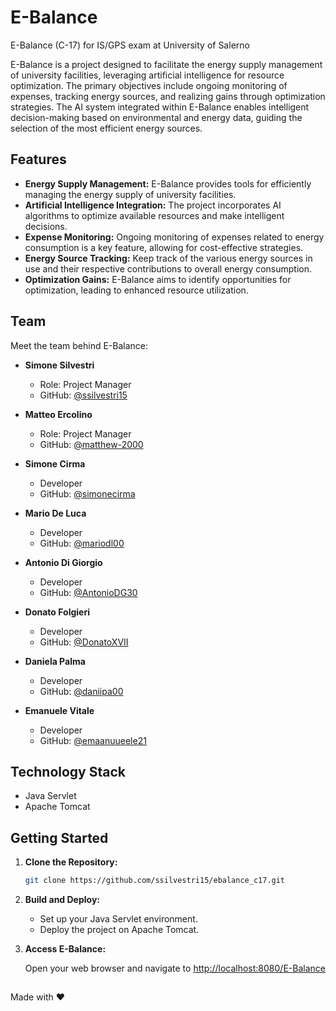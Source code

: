 # E-Balance

E-Balance (C-17) for IS/GPS exam at University of Salerno

E-Balance is a project designed to facilitate the energy supply management of university facilities, leveraging artificial intelligence for resource optimization. The primary objectives include ongoing monitoring of expenses, tracking energy sources, and realizing gains through optimization strategies. The AI system integrated within E-Balance enables intelligent decision-making based on environmental and energy data, guiding the selection of the most efficient energy sources.

## Features

- **Energy Supply Management:** E-Balance provides tools for efficiently managing the energy supply of university facilities.
- **Artificial Intelligence Integration:** The project incorporates AI algorithms to optimize available resources and make intelligent decisions.
- **Expense Monitoring:** Ongoing monitoring of expenses related to energy consumption is a key feature, allowing for cost-effective strategies.
- **Energy Source Tracking:** Keep track of the various energy sources in use and their respective contributions to overall energy consumption.
- **Optimization Gains:** E-Balance aims to identify opportunities for optimization, leading to enhanced resource utilization.

## Team

Meet the team behind E-Balance:

- **Simone Silvestri**
  - Role: Project Manager
  - GitHub: [@ssilvestri15](https://github.com/ssilvestri15)

- **Matteo Ercolino**
  - Role: Project Manager
  - GitHub: [@matthew-2000](https://github.com/matthew-2000)

- **Simone Cirma**
  - Developer
  - GitHub: [@simonecirma](https://github.com/simonecirma)

- **Mario De Luca**
  - Developer
  - GitHub: [@mariodl00](https://github.com/mariodl00)

- **Antonio Di Giorgio**
  - Developer
  - GitHub: [@AntonioDG30](https://github.com/AntonioDG30)

- **Donato Folgieri**
  - Developer
  - GitHub: [@DonatoXVII](https://github.com/DonatoXVII)

- **Daniela Palma**
  - Developer
  - GitHub: [@daniipa00](https://github.com/daniipa00)

- **Emanuele Vitale**
  - Developer
  - GitHub: [@emaanuueele21](https://github.com/emaanuueele21)

## Technology Stack

- Java Servlet
- Apache Tomcat

## Getting Started

1. **Clone the Repository:**

    ```bash
    git clone https://github.com/ssilvestri15/ebalance_c17.git
    ```

2. **Build and Deploy:**

    - Set up your Java Servlet environment.
    - Deploy the project on Apache Tomcat.

3. **Access E-Balance:**

    Open your web browser and navigate to [http://localhost:8080/E-Balance](http://localhost:8080/E-Balance)

##

Made with ❤️


